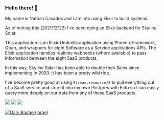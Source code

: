 ### Hello there! 👋

My name is Nathan Casados and I am into using Elixir to build systems.

As of writing this (2021/12/22) I've been doing an Elixir backend for Skyline Solar.

This application is an Elixir Umbrella application using Phoenix Framework, Oban, and wrappers for eight Software as a Service applications APIs. The Elixir application handles realtime webhooks (where available) to pass information between the eight SaaS products.

In this way, Skyline Solar has been able to double their Sales since implementing in 2020. It has been a pretty wild ride.

I've become pretty good at using `Stream.resource/3` to pull everything out of a SaaS service and store it into my own Postgres with Ecto so I can easily query more deeply on our data from any of these SaaS products.

<img src="https://img.shields.io/badge/Elixir-4B275F?style=for-the-badge&logo=elixir&logoColor=white"> <img src="https://img.shields.io/badge/Tailwind_CSS-38B2AC?style=for-the-badge&logo=tailwind-css&logoColor=white"> <img src="https://img.shields.io/badge/PostgreSQL-316192?style=for-the-badge&logo=postgresql&logoColor=white">

<a href="https://www.codewars.com/users/marth141"><img alt="Dark Badge (large)" class="hidden dark:block" src="https://www.codewars.com/users/marth141/badges/small"></a>

